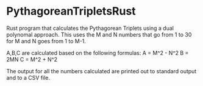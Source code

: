 # PythagoreanTripletsRust

Rust program that calculates the Pythagorean Triplets using a dual polynomal approach.
This uses the M and N numbers that go from 1 to 30 for M and N goes from 1 to M-1.

A,B,C are calculated based on the following formulas:
A = M^2 - N^2
B = 2MN
C = M^2 + N^2

The output for all the numbers calculated are printed out to standard output and to a CSV file. 
